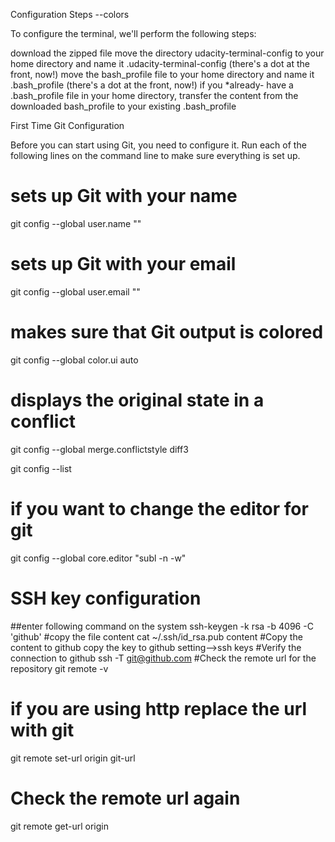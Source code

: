 Configuration Steps --colors

To configure the terminal, we'll perform the following steps:

download the zipped file
move the directory udacity-terminal-config to your home directory and name it .udacity-terminal-config (there's a dot at the front, now!)
move the bash_profile file to your home directory and name it .bash_profile (there's a dot at the front, now!)
if you *already- have a .bash_profile file in your home directory, transfer the content from the downloaded bash_profile to your existing .bash_profile




First Time Git Configuration

Before you can start using Git, you need to configure it. Run each of the following lines on the command line to make sure everything is set up.

# sets up Git with your name
git config --global user.name "<Your-Full-Name>"

# sets up Git with your email
git config --global user.email "<your-email-address>"

# makes sure that Git output is colored
git config --global color.ui auto

# displays the original state in a conflict
git config --global merge.conflictstyle diff3

git config --list

# if you want to change the editor for git
git config --global core.editor "subl -n -w"



# SSH key configuration

##enter following command on the system
ssh-keygen -k rsa -b 4096 -C 'github'
#copy the file content
cat ~/.ssh/id_rsa.pub content 
#Copy the content to github
copy the key to github setting-->ssh keys
#Verify the connection to github
ssh -T git@github.com
#Check the remote url for the repository
git remote -v
# if you are using http replace the url with git
git remote set-url origin git-url
# Check the remote url again
git remote get-url origin

